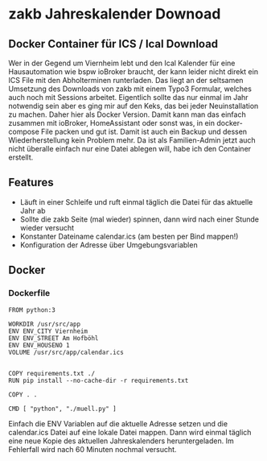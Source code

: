 # zakb Jahreskalender Downoad
## Docker Container für ICS / Ical Download

Wer in der Gegend um Viernheim lebt und den Ical Kalender für eine Hausautomation wie bspw ioBroker braucht, der kann leider nicht direkt ein ICS File mit den Abholterminen runterladen. Das liegt an der seltsamen Umsetzung des Downloads von zakb mit einem Typo3 Formular, welches auch noch mit Sessions arbeitet.
Eigentlich sollte das nur einmal im Jahr notwendig sein aber es ging mir auf den Keks, das bei jeder Neuinstallation zu machen. Daher hier als Docker Version. Damit kann man das einfach zusammen mit ioBroker, HomeAssistant oder sonst was, in ein docker-compose File packen und gut ist. Damit ist auch ein Backup und dessen Wiederherstellung kein Problem mehr.
Da ist als Familien-Admin jetzt auch nicht überalle einfach nur eine Datei ablegen will, habe ich den Container erstellt.

## Features

- Läuft in einer Schleife und ruft einmal täglich die Datei für das aktuelle Jahr ab
- Sollte die zakb Seite (mal wieder) spinnen, dann wird nach einer Stunde wieder versucht
- Konstanter Dateiname calendar.ics (am besten per Bind mappen!)
- Konfiguration der Adresse über Umgebungsvariablen

## Docker
### Dockerfile
```
FROM python:3

WORKDIR /usr/src/app
ENV ENV_CITY Viernheim
ENV ENV_STREET Am Hofböhl
ENV ENV_HOUSENO 1
VOLUME /usr/src/app/calendar.ics


COPY requirements.txt ./
RUN pip install --no-cache-dir -r requirements.txt

COPY . .

CMD [ "python", "./muell.py" ]
```

Einfach die ENV Variablen auf die aktuelle Adresse setzen und die calendar.ics Datei auf eine lokale Datei mappen. Dann wird einmal täglich eine neue Kopie des aktuellen Jahreskalenders heruntergeladen. Im Fehlerfall wird nach 60 Minuten nochmal versucht.
